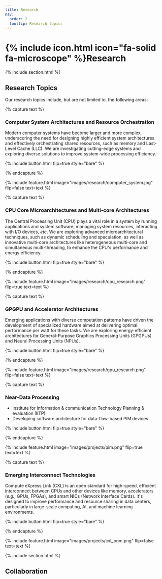 ```yaml
---
title: Research
nav:
  order: 2
  tooltip: Research topics
---
```


# {% include icon.html icon="fa-solid fa-microscope" %}Research

{% include section.html %}

## Research Topics

Our research topics include, but are not limited to, the following areas:

{% capture text %}

### **Computer System Architectures and Resource Orchestration**

Modern computer systems have become larger and more complex, underscoring the need for designing highly efficient system architectures and effectively orchestrating shared resources, such as memory and Last-Level Cache (LLC). We are investigating cutting-edge systems and exploring diverse solutions to improve system-wide processing efficiency.

{% include button.html flip=true style="bare" %}

{% endcapture %}

{% include feature.html image="images/research/computer_system.jpg" flip=false text=text %}


{% capture text %}

### **CPU Core Microarchitectures and Multi-core Architectures**

The Central Processing Unit (CPU) plays a vital role in a system by running applications and system software, managing system resources, interacting with I/O devices, _etc_. We are exploring advanced microarchitectural techniques, such as dynamic scheduling and speculation, as well as innovative multi-core architectures like heterogeneous multi-core and simultaneous multi-threading, to enhance the CPU's performance and energy efficiency.

{% include button.html flip=true style="bare" %}

{% endcapture %}

{% include feature.html image="images/research/cpu_research.png" flip=true text=text %}


{% capture text %}

### **GPGPU and Accelerator Architectures**

Emerging applications with diverse computation patterns have driven the development of specialized hardware aimed at delivering optimal performance per watt for these tasks. We are exploring energy-efficient architectures for General-Purpose Graphics Processing Units (GPGPUs) and Neural Processing Units (NPUs).

{% include button.html flip=true style="bare" %}

{% endcapture %}

{% include feature.html image="images/research/gpu_research.png" flip=false text=text %}


{% capture text %}

### **Near-Data Processing**

- Institute for Information & communication Technology Planning & evaluation (IITP)
- D﻿eveloping software architecture for data-flow-based PIM devices

{% include button.html flip=true style="bare" %}

{% endcapture %}

{% include feature.html image="images/projects/pim.png" flip=true text=text %}


{% capture text %}

### **Emerging Interconnect Technologies**

Compute eXpress Link (CXL) is an open standard for high-speed, efficient interconnect between CPUs and other devices like memory, accelerators (_e.g._, GPUs, FPGAs), and smart NICs (Network Interface Cards). It's designed to improve performance and resource sharing in data centers, particularly in large-scale computing, AI, and machine learning environments.

{% include button.html flip=true style="bare" %}

{% endcapture %}

{% include feature.html image="images/projects/cxl_pnm.png" flip=false text=text %}


{% include section.html %}


## Collaboration

